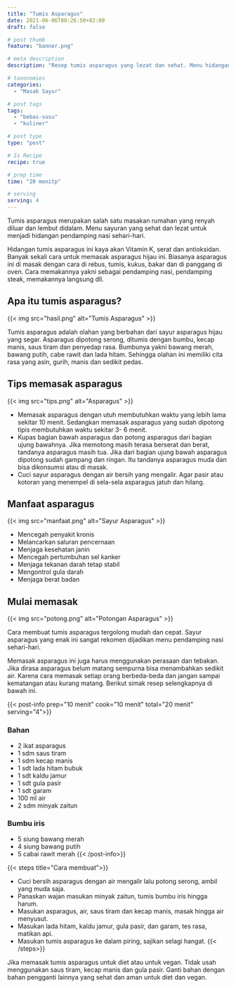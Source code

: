 ```yaml
---
title: "Tumis Asparagus"
date: 2021-06-06T00:26:50+02:00
draft: false

# post thumb
feature: "banner.png"

# meta description
description: "Resep tumis asparagus yang lezat dan sehat. Menu hidangan yang sangat rekomen untuk menjadi pendamping nasi setiap hari."

# taxonomies
categories:
  - "Masak Sayur"

# post tags
tags:
  - "bebas-susu"
  - "kuliner"

# post type
type: "post"

# Is Recipe
recipe: true

# prep time
time: "20 menitp"

# serving
serving: 4
---
```

Tumis asparagus merupakan salah satu masakan rumahan yang renyah diluar dan lembut didalam. Menu sayuran yang sehat dan lezat untuk menjadi hidangan pendamping nasi sehari-hari.

Hidangan tumis asparagus ini kaya akan Vitamin K, serat dan antioksidan. Banyak sekali cara untuk memasak asparagus hijau ini. Biasanya asparagus ini di masak dengan cara di rebus, tumis, kukus, bakar dan di panggang di oven. Cara memakannya yakni sebagai pendamping nasi, pendamping steak, memakannya langsung dll.

## Apa itu tumis asparagus?

{{< img src="hasil.png" alt="Tumis Asparagus" >}}

Tumis asparagus adalah olahan yang berbahan dari sayur asparagus hijau yang segar. Asparagus dipotong serong, ditumis dengan bumbu, kecap manis, saus tiram dan penyedap rasa. Bumbunya yakni bawang merah, bawang putih, cabe rawit dan lada hitam. Sehingga olahan ini memiliki cita rasa yang asin, gurih, manis dan sedikit pedas.

## Tips memasak asparagus

{{< img src="tips.png" alt="Asparagus" >}}

- Memasak asparagus dengan utuh membutuhkan waktu yang lebih lama sekitar 10 menit. Sedangkan memasak asparagus yang sudah dipotong tipis membutuhkan waktu sekitar 3- 6 menit.
- Kupas bagian bawah asparagus dan potong asparagus dari bagian ujung bawahnya. Jika memotong masih terasa berserat dan berat, tandanya asparagus masih tua. Jika dari bagian ujung bawah asparagus dipotong sudah gampang dan ringan. Itu tandanya asparagus muda dan bisa dikonsumsi atau di masak.
- Cuci sayur asparagus dengan air bersih yang mengalir. Agar pasir atau kotoran yang menempel di sela-sela asparagus jatuh dan hilang.

## Manfaat asparagus

{{< img src="manfaat.png" alt="Sayur Asparagus" >}}

- Mencegah penyakit kronis
- Melancarkan saluran pencernaan
- Menjaga kesehatan janin
- Mencegah pertumbuhan sel kanker
- Menjaga tekanan darah tetap stabil
- Mengontrol gula darah
- Menjaga berat badan

## Mulai memasak

{{< img src="potong.png" alt="Potongan Asparagus" >}}

Cara membuat tumis asparagus tergolong mudah dan cepat. Sayur asparagus yang enak ini sangat rekomen dijadikan menu pendamping nasi sehari-hari.

Memasak asparagus ini juga harus menggunakan perasaan dan tebakan. Jika dirasa asparagus belum matang sempurna bisa menambahkan sedikit air. Karena cara memasak setiap orang berbeda-beda dan jangan sampai kematangan atau kurang matang. Berikut simak resep selengkapnya di bawah ini.

{{< post-info prep="10 menit" cook="10 menit" total="20 menit" serving="4">}}

### Bahan

-   2 ikat asparagus
-   1 sdm saus tiram
-   1 sdm kecap manis
-   1 sdt lada hitam bubuk
-   1 sdt kaldu jamur
-   1 sdt gula pasir
-   1 sdt garam
-   100 ml air
-   2 sdm minyak zaitun

### Bumbu iris

-   5 siung bawang merah
-   4 siung bawang putih
-   5 cabai rawit merah
{{< /post-info>}}

{{< steps title="Cara membuat">}}
-   Cuci bersih asparagus dengan air mengalir lalu potong serong, ambil yang muda saja.
-   Panaskan wajan masukan minyak zaitun, tumis bumbu iris hingga harum.
-   Masukan asparagus, air, saus tiram dan kecap manis, masak hingga air menyusut.
-   Masukan lada hitam, kaldu jamur, gula pasir, dan garam, tes rasa, matikan api.
-   Masukan tumis asparagus ke dalam piring, sajikan selagi hangat.
{{< /steps>}}

 Jika memasak tumis asparagus untuk diet atau untuk vegan. Tidak usah menggunakan saus tiram, kecap manis dan gula pasir. Ganti bahan dengan bahan pengganti lainnya yang sehat dan aman untuk diet dan vegan.

